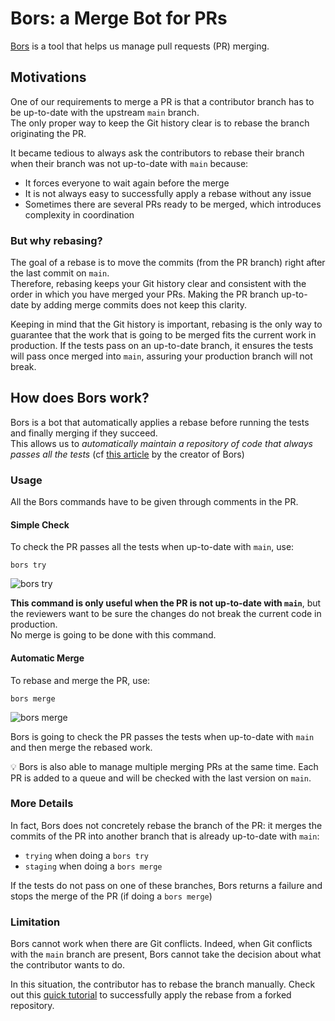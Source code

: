 # Bors: a Merge Bot for PRs

[Bors](https://github.com/bors-ng/bors-ng) is a tool that helps us manage pull requests (PR) merging.

## Motivations

One of our requirements to merge a PR is that a contributor branch has to be up-to-date with the upstream `main` branch.<br>
The only proper way to keep the Git history clear is to rebase the branch originating the PR.

It became tedious to always ask the contributors to rebase their branch when their branch was not up-to-date with `main` because:
- It forces everyone to wait again before the merge
- It is not always easy to successfully apply a rebase without any issue
- Sometimes there are several PRs ready to be merged, which introduces complexity in coordination

### But why rebasing?

The goal of a rebase is to move the commits (from the PR branch) right after the last commit on `main`.<br>
Therefore, rebasing keeps your Git history clear and consistent with the order in which you have merged your PRs. Making the PR branch up-to-date by adding merge commits does not keep this clarity.

Keeping in mind that the Git history is important, rebasing is the only way to guarantee that the work that is going to be merged fits the current work in production. If the tests pass on an up-to-date branch, it ensures the tests will pass once merged into `main`, assuring your production branch will not break.

## How does Bors work?

Bors is a bot that automatically applies a rebase before running the tests and finally merging if they succeed.<br>
This allows us to _automatically maintain a repository of code that always passes all the tests_ (cf [this article](https://graydon2.dreamwidth.org/1597.html) by the creator of Bors)

### Usage

All the Bors commands have to be given through comments in the PR.

#### Simple Check

To check the PR passes all the tests when up-to-date with `main`, use:

```
bors try
```

![bors try](../assets/screenshots/bors_try.png)

**This command is only useful when the PR is not up-to-date with `main`**, but the reviewers want to be sure the changes do not break the current code in production.<br>
No merge is going to be done with this command.

#### Automatic Merge

To rebase and merge the PR, use:

```
bors merge
```

![bors merge](../assets/screenshots/bors_merge.png)

Bors is going to check the PR passes the tests when up-to-date with `main` and then merge the rebased work.

💡 Bors is also able to manage multiple merging PRs at the same time. Each PR is added to a queue and will be checked with the last version on `main`.

### More Details

In fact, Bors does not concretely rebase the branch of the PR: it merges the commits of the PR into another branch that is already up-to-date with `main`:

- `trying` when doing a `bors try`
- `staging` when doing a `bors merge`

If the tests do not pass on one of these branches, Bors returns a failure and stops the merge of the PR (if doing a `bors merge`)

### Limitation

Bors cannot work when there are Git conflicts. Indeed, when Git conflicts with the `main` branch are present, Bors cannot take the decision about what the contributor wants to do.

In this situation, the contributor has to rebase the branch manually. Check out this [quick tutorial](https://gist.github.com/curquiza/5f7ce615f85331f083cd467fc4e19398) to successfully apply the rebase from a forked repository.
